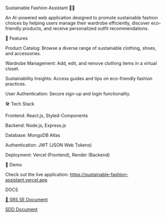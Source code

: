 Sustainable Fashion Assistant 👗🌿

An AI-powered web application designed to promote sustainable fashion choices by helping users manage their wardrobe efficiently, discover eco-friendly products, and receive personalized outfit recommendations.

🌟 Features

Product Catalog: Browse a diverse range of sustainable clothing, shoes, and accessories.

Wardrobe Management: Add, edit, and remove clothing items in a virtual closet.

Sustainability Insights: Access guides and tips on eco-friendly fashion practices.

User Authentication: Secure sign-up and login functionality.

🛠️ Tech Stack

Frontend: React.js, Styled-Components

Backend: Node.js, Express.js

Database: MongoDB Atlas

Authentication: JWT (JSON Web Tokens)

Deployment: Vercel (Frontend), Render (Backend)

🚀 Demo

Check out the live application: https://sustainable-fashion-assistant.vercel.app

   DOCS

[📄 SRS SE Document](./docs/SRS%20SE.docx)

[SDD Document](./docs/SDD.docx)








